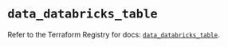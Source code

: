 # `data_databricks_table`

Refer to the Terraform Registry for docs: [`data_databricks_table`](https://registry.terraform.io/providers/databricks/databricks/1.87.1/docs/data-sources/table).
